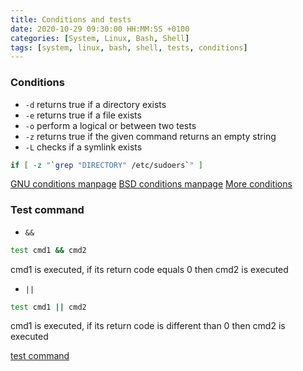```yaml
---
title: Conditions and tests
date: 2020-10-29 09:30:00 HH:MM:SS +0100
categories: [System, Linux, Bash, Shell]
tags: [system, linux, bash, shell, tests, conditions]
---
```


### Conditions

* `-d` returns true if a directory exists
* `-e` returns true if a file exists
* `-o` perform a logical or between two tests
* `-z` returns true if the given command returns an empty string
* `-L` checks if a symlink exists
  
```bash
if [ -z "`grep "DIRECTORY" /etc/sudoers`" ]
```

[GNU conditions manpage](https://linux.die.net/man/1/test)
[BSD conditions manpage](https://www.freebsd.org/cgi/man.cgi?test)
[More conditions](https://fr.wikibooks.org/wiki/Programmation_Bash/Tests)

### Test command

* `&&`
  
```bash
test cmd1 && cmd2
```

cmd1 is executed, if its return code equals 0 then cmd2 is executed

* `||`

```bash
test cmd1 || cmd2
```

cmd1 is executed, if its return code is different than 0 then cmd2 is executed

[test command](https://en.wikipedia.org/wiki/Test_(Unix))
